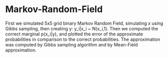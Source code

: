 # Markov-Random-Field
First we simulated 5x5 grid binary Markov Random Field, simulating x using Gibbs sampling, then creating y: y_i|x_i ~ N(x_i,1).
Then we computed the correct marginal p(x_i|y), and plotted the error of the approximate probabilities in comparison to the correct probabilities.
The approximation was computed by Gibbs sampling algorithm and by Mean-Field approximation.
